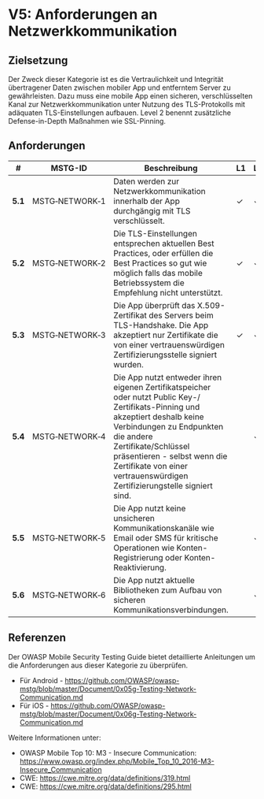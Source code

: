 # V5: Anforderungen an Netzwerkkommunikation

## Zielsetzung

Der Zweck dieser Kategorie ist es die Vertraulichkeit und Integrität übertragener Daten zwischen mobiler App und entferntem Server zu gewährleisten. Dazu muss eine mobile App einen sicheren, verschlüsselten Kanal zur Netzwerkkommunikation unter Nutzung des TLS-Protokolls mit adäquaten TLS-Einstellungen aufbauen. Level 2 benennt zusätzliche Defense-in-Depth Maßnahmen wie SSL-Pinning.

## Anforderungen

| # | MSTG-ID | Beschreibung | L1 | L2 |
| --- | --- | --- | --- | --- |
| **5.1** | MSTG‑NETWORK‑1 | Daten werden zur Netzwerkkommunikation innerhalb der App durchgängig mit TLS verschlüsselt. | ✓ | ✓ |
| **5.2** | MSTG‑NETWORK‑2 | Die TLS-Einstellungen entsprechen aktuellen Best Practices, oder erfüllen die Best Practices so gut wie möglich falls das mobile Betriebssystem die Empfehlung nicht unterstützt. | ✓ | ✓ |
| **5.3** | MSTG‑NETWORK‑3 | Die App überprüft das X.509-Zertifikat des Servers beim TLS-Handshake. Die App akzeptiert nur Zertifikate die von einer vertrauenswürdigen Zertifizierungsstelle signiert wurden.  | ✓ | ✓ |
| **5.4** | MSTG‑NETWORK‑4 | Die App nutzt entweder ihren eigenen Zertifikatspeicher oder nutzt Public Key-/ Zertifikats-Pinning und akzeptiert deshalb keine Verbindungen zu Endpunkten die andere Zertifikate/Schlüssel präsentieren - selbst wenn die Zertifikate von einer vertrauenswürdigen Zertifizierungstelle signiert sind. |   | ✓ |
| **5.5** | MSTG‑NETWORK‑5 | Die App nutzt keine unsicheren Kommunikationskanäle wie Email oder SMS für kritische Operationen wie Konten-Registrierung oder Konten-Reaktivierung. |  | ✓ |
| **5.6** | MSTG‑NETWORK‑6 | Die App nutzt aktuelle Bibliotheken zum Aufbau von sicheren Kommunikationsverbindungen. |  | ✓ |

## Referenzen

Der OWASP Mobile Security Testing Guide bietet detaillierte Anleitungen um die Anforderungen aus dieser Kategorie zu überprüfen.

- Für Android - <https://github.com/OWASP/owasp-mstg/blob/master/Document/0x05g-Testing-Network-Communication.md>
- Für iOS - <https://github.com/OWASP/owasp-mstg/blob/master/Document/0x06g-Testing-Network-Communication.md>

Weitere Informationen unter:

- OWASP Mobile Top 10: M3 - Insecure Communication: <https://www.owasp.org/index.php/Mobile_Top_10_2016-M3-Insecure_Communication>
- CWE: <https://cwe.mitre.org/data/definitions/319.html>
- CWE: <https://cwe.mitre.org/data/definitions/295.html>
